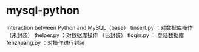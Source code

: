 # mysql-python
Interaction between Python and MySQL（base）
tinsert.py   ：对数据库操作（未封装）
thelper.py   ：对数据库操作 （已封装）
tlogin.py  ： 登陆数据库
fenzhuang.py ：对操作进行封装
